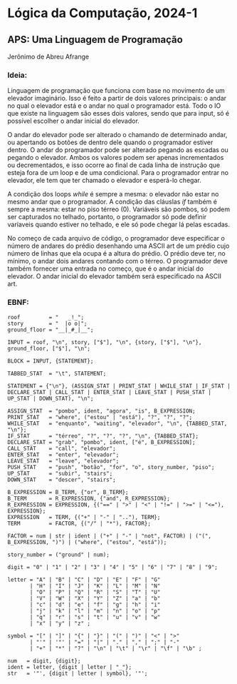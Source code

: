 # Lógica da Computação, 2024-1

## APS: Uma Linguagem de Programação

Jerônimo de Abreu Afrange

### Ideia:
Linguagem de programação que funciona com base no movimento de um elevador imaginário. Isso é feito a partir de dois valores principais: o andar no qual o elevador está e o andar no qual o programador está. Todo o IO que existe na linguagem são esses dois valores, sendo que para input, só é possível escolher o andar inicial do elevador.

O andar do elevador pode ser alterado o chamando de determinado andar, ou apertando os botões de dentro dele quando o programador estiver dentro. O andar do programador pode ser alterado pegando as escadas ou pegando o elevador. Ambos os valores podem ser apenas incrementados ou decrementados, e isso ocorre ao final de cada linha de instrução que esteja fora de um loop e de uma condicional. Para o programador entrar no elevador, ele tem que ter chamado o elevador e esperá-lo chegar.

A condição dos loops *while* é sempre a mesma: o elevador não estar no mesmo andar que o programador. A condição das cláuslas *if* também é sempre a mesma: estar no piso térreo (0). Variáveis são pombos, só podem ser capturados no telhado, portanto, o programador só pode definir varíaveis quando estiver no telhado, e ele só pode chegar lá pelas escadas.

No começo de cada arquivo de código, o programador deve especificar o número de andares do prédio desenhando uma ASCII art de um prédio cujo número de linhas que ela ocupa é a altura do prédio. O prédio deve ter, no mínimo, o andar dois andares contando com o térreo. O programador deve também fornecer uma entrada no começo, que é o andar inicial do elevador. O andar inicial do elevador também será especificado na ASCII art.

### EBNF:

```
roof         = "   _!_";
story        = "  |o o|";
ground_floor = "__|_#_|__";

INPUT = roof, "\n", story, ["$"], "\n", {story, ["$"], "\n"}, ground_floor, ["$"], "\n";

BLOCK = INPUT, {STATEMENT};

TABBED_STAT  = "\t", STATEMENT;

STATEMENT = {"\n"}, (ASSIGN_STAT | PRINT_STAT | WHILE_STAT | IF_STAT | DECLARE_STAT | CALL_STAT | ENTER_STAT | LEAVE_STAT | PUSH_STAT | UP_STAT | DOWN_STAT), "\n";

ASSIGN_STAT  = "pombo", ident, "agora", "is", B_EXPRESSION;
PRINT_STAT   = "where", ("estou" | "está"), "?", "?", "?";
WHILE_STAT   = "enquanto", "waiting", "elevador", "\n", {TABBED_STAT, "\n"};
IF_STAT      = "térreo", "?", "?", "?", "\n", {TABBED_STAT}; 
DECLARE_STAT = "grab", "pombo", ident, ["é", B_EXPRESSION];
CALL_STAT    = "call", "elevador";
ENTER_STAT   = "enter", "elevador";
LEAVE_STAT   = "leave", "elevador";
PUSH_STAT    = "push", "botão", "for", "o", story_number, "piso";
UP_STAT      = "subir", "stairs";
DOWN_STAT    = "descer", "stairs";

B_EXPRESSION = B_TERM, {"or", B_TERM};
B_TERM       = R_EXPRESSION, {"and", R_EXPRESSION};
R_EXPRESSION = EXPRESSION, {("==" | ">" | "<" | "!=" | ">=" | "<="), EXPRESSION};
EXPRESSION   = TERM, {("+" | "-" | ".."), TERM};
TERM         = FACTOR, {("/" | "*"), FACTOR};

FACTOR = num | str | ident | ("+" | "-" | "not", FACTOR) | ("(", B_EXPRESSION, ")") | ("where", ("estou", "está"));

story_number = ("ground" | num);

digit = "0" | "1" | "2" | "3" | "4" | "5" | "6" | "7" | "8" | "9";

letter = "A" | "B" | "C" | "D" | "E" | "F" | "G"
       | "H" | "I" | "J" | "K" | "L" | "M" | "N"
       | "O" | "P" | "Q" | "R" | "S" | "T" | "U"
       | "V" | "W" | "X" | "Y" | "Z" | "a" | "b"
       | "c" | "d" | "e" | "f" | "g" | "h" | "i"
       | "j" | "k" | "l" | "m" | "n" | "o" | "p"
       | "q" | "r" | "s" | "t" | "u" | "v" | "w"
       | "x" | "y" | "z" ;

symbol = "[" | "]" | "{" | "}" | "(" | ")" | "<" | ">"
       | "'" | '"' | "=" | "|" | "." | "," | ";" | "-" 
       | "+" | "*" | "?" | "\n" | "\t" | "\r" | "\f" | "\b" ;

num   = digit, {digit};
ident = letter, {digit | letter | "_"};
str   = '"', {digit | letter | symbol}, '"';
```

